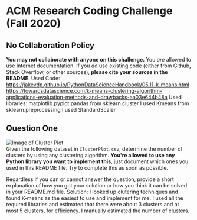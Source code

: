 # ACM Research Coding Challenge (Fall 2020)

## No Collaboration Policy

**You may not collaborate with anyone on this challenge.** You _are_ allowed to use Internet documentation. If you _do_ use existing code (either from Github, Stack Overflow, or other sources), **please cite your sources in the README**.
Used Code:
https://jakevdp.github.io/PythonDataScienceHandbook/05.11-k-means.html
https://towardsdatascience.com/k-means-clustering-algorithm-applications-evaluation-methods-and-drawbacks-aa03e644b48a
Used libraries:
matplotlib.pyplot
pandas
from sklearn.cluster I used Kmeans
from sklearn.preprocessing I used StandardScaler

## Question One

![Image of Cluster Plot](ClusterPlot.png)
<br/>
Given the following dataset in `ClusterPlot.csv`, determine the number of clusters by using any clustering algorithm. **You're allowed to use any Python library you want to implement this**, just document which ones you used in this README file. Try to complete this as soon as possible.

Regardless if you can or cannot answer the question, provide a short explanation of how you got your solution or how you think it can be solved in your README.md file.
Solution:
I looked up clutering techniques and found K-means as the easiest to use and implement for me. 
I used all the required libraries and estimated that there were about 3 clusters and at most 5 clusters, for efficiency.
I manually estimated the number of clusters.
